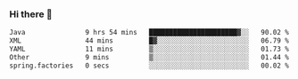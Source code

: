 ### Hi there 👋

<!--
**urzz/urzz** is a ✨ _special_ ✨ repository because its `README.md` (this file) appears on your GitHub profile.

Here are some ideas to get you started:

- 🔭 I’m currently working on ...
- 🌱 I’m currently learning ...
- 👯 I’m looking to collaborate on ...
- 🤔 I’m looking for help with ...
- 💬 Ask me about ...
- 📫 How to reach me: ...
- 😄 Pronouns: ...
- ⚡ Fun fact: ...
-->

<!--START_SECTION:waka-->

```txt
Java               9 hrs 54 mins   ██████████████████████▓░░   90.02 %
XML                44 mins         █▓░░░░░░░░░░░░░░░░░░░░░░░   06.79 %
YAML               11 mins         ▒░░░░░░░░░░░░░░░░░░░░░░░░   01.73 %
Other              9 mins          ▒░░░░░░░░░░░░░░░░░░░░░░░░   01.44 %
spring.factories   0 secs          ░░░░░░░░░░░░░░░░░░░░░░░░░   00.02 %
```

<!--END_SECTION:waka-->
